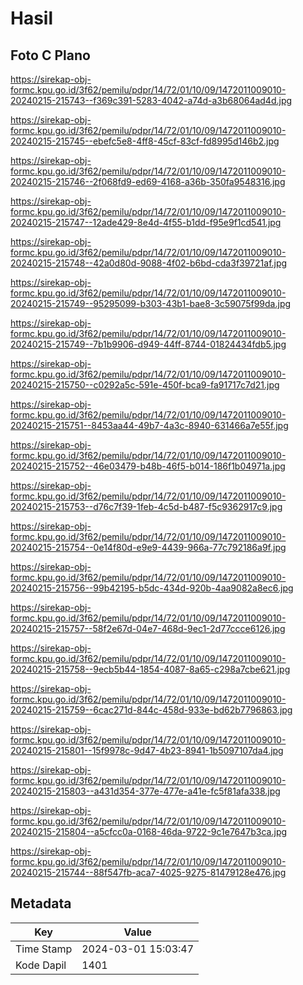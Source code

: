 # Hasil

## Foto C Plano

https://sirekap-obj-formc.kpu.go.id/3f62/pemilu/pdpr/14/72/01/10/09/1472011009010-20240215-215743--f369c391-5283-4042-a74d-a3b68064ad4d.jpg

https://sirekap-obj-formc.kpu.go.id/3f62/pemilu/pdpr/14/72/01/10/09/1472011009010-20240215-215745--ebefc5e8-4ff8-45cf-83cf-fd8995d146b2.jpg

https://sirekap-obj-formc.kpu.go.id/3f62/pemilu/pdpr/14/72/01/10/09/1472011009010-20240215-215746--2f068fd9-ed69-4168-a36b-350fa9548316.jpg

https://sirekap-obj-formc.kpu.go.id/3f62/pemilu/pdpr/14/72/01/10/09/1472011009010-20240215-215747--12ade429-8e4d-4f55-b1dd-f95e9f1cd541.jpg

https://sirekap-obj-formc.kpu.go.id/3f62/pemilu/pdpr/14/72/01/10/09/1472011009010-20240215-215748--42a0d80d-9088-4f02-b6bd-cda3f39721af.jpg

https://sirekap-obj-formc.kpu.go.id/3f62/pemilu/pdpr/14/72/01/10/09/1472011009010-20240215-215749--95295099-b303-43b1-bae8-3c59075f99da.jpg

https://sirekap-obj-formc.kpu.go.id/3f62/pemilu/pdpr/14/72/01/10/09/1472011009010-20240215-215749--7b1b9906-d949-44ff-8744-01824434fdb5.jpg

https://sirekap-obj-formc.kpu.go.id/3f62/pemilu/pdpr/14/72/01/10/09/1472011009010-20240215-215750--c0292a5c-591e-450f-bca9-fa91717c7d21.jpg

https://sirekap-obj-formc.kpu.go.id/3f62/pemilu/pdpr/14/72/01/10/09/1472011009010-20240215-215751--8453aa44-49b7-4a3c-8940-631466a7e55f.jpg

https://sirekap-obj-formc.kpu.go.id/3f62/pemilu/pdpr/14/72/01/10/09/1472011009010-20240215-215752--46e03479-b48b-46f5-b014-186f1b04971a.jpg

https://sirekap-obj-formc.kpu.go.id/3f62/pemilu/pdpr/14/72/01/10/09/1472011009010-20240215-215753--d76c7f39-1feb-4c5d-b487-f5c9362917c9.jpg

https://sirekap-obj-formc.kpu.go.id/3f62/pemilu/pdpr/14/72/01/10/09/1472011009010-20240215-215754--0e14f80d-e9e9-4439-966a-77c792186a9f.jpg

https://sirekap-obj-formc.kpu.go.id/3f62/pemilu/pdpr/14/72/01/10/09/1472011009010-20240215-215756--99b42195-b5dc-434d-920b-4aa9082a8ec6.jpg

https://sirekap-obj-formc.kpu.go.id/3f62/pemilu/pdpr/14/72/01/10/09/1472011009010-20240215-215757--58f2e67d-04e7-468d-9ec1-2d77ccce6126.jpg

https://sirekap-obj-formc.kpu.go.id/3f62/pemilu/pdpr/14/72/01/10/09/1472011009010-20240215-215758--9ecb5b44-1854-4087-8a65-c298a7cbe621.jpg

https://sirekap-obj-formc.kpu.go.id/3f62/pemilu/pdpr/14/72/01/10/09/1472011009010-20240215-215759--6cac271d-844c-458d-933e-bd62b7796863.jpg

https://sirekap-obj-formc.kpu.go.id/3f62/pemilu/pdpr/14/72/01/10/09/1472011009010-20240215-215801--15f9978c-9d47-4b23-8941-1b5097107da4.jpg

https://sirekap-obj-formc.kpu.go.id/3f62/pemilu/pdpr/14/72/01/10/09/1472011009010-20240215-215803--a431d354-377e-477e-a41e-fc5f81afa338.jpg

https://sirekap-obj-formc.kpu.go.id/3f62/pemilu/pdpr/14/72/01/10/09/1472011009010-20240215-215804--a5cfcc0a-0168-46da-9722-9c1e7647b3ca.jpg

https://sirekap-obj-formc.kpu.go.id/3f62/pemilu/pdpr/14/72/01/10/09/1472011009010-20240215-215744--88f547fb-aca7-4025-9275-81479128e476.jpg


## Metadata

| Key        | Value               |
| ---------- | ------------------- |
| Time Stamp | 2024-03-01 15:03:47 |
| Kode Dapil | 1401                |



